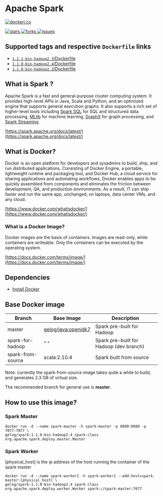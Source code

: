 # Apache Spark

[![dockeri.co](http://dockeri.co/image/gelog/spark)](https://registry.hub.docker.com/u/gelog/spark/)

[![stars](https://img.shields.io/github/stars/apache/spark.svg) ![forks](https://img.shields.io/github/forks/apache/spark.svg) ![issues](https://img.shields.io/github/issues/apache/spark.svg) ](https://github.com/apache/spark)

## Supported tags and respective `Dockerfile` links
- [`1.2.1-bin-hadoop2.3`/Dockerfile](https://github.com/GELOG/docker-ubuntu-spark/blob/master/1.2.1-bin-hadoop2.3/Dockerfile)
- [`1.1.0-bin-hadoop2.4`/Dockerfile](https://github.com/GELOG/docker-ubuntu-spark/blob/master/1.1.0-bin-hadoop2.4/Dockerfile)
- [`1.1.0-bin-hadoop2.3`/Dockerfile](https://github.com/GELOG/docker-ubuntu-spark/blob/master/1.1.0-bin-hadoop2.3/Dockerfile)

## What is Spark ?
Apache Spark is a fast and general-purpose cluster computing system. It provides high-level APIs in Java, Scala and Python, and an optimized engine that supports general execution graphs. It also supports a rich set of higher-level tools including [Spark SQL](https://spark.apache.org/docs/latest/sql-programming-guide.html) for SQL and structured data processing, [MLlib](https://spark.apache.org/docs/latest/mllib-guide.html) for machine learning, [GraphX](https://spark.apache.org/docs/latest/graphx-programming-guide.html) for graph processing, and [Spark Streaming](https://spark.apache.org/docs/latest/streaming-programming-guide.html).

[https://spark.apache.org/docs/latest/](https://spark.apache.org/docs/latest/)

## What is Docker?
Docker is an open platform for developers and sysadmins to build, ship, and run distributed applications. Consisting of Docker Engine, a portable, lightweight runtime and packaging tool, and Docker Hub, a cloud service for sharing applications and automating workflows, Docker enables apps to be quickly assembled from components and eliminates the friction between development, QA, and production environments. As a result, IT can ship faster and run the same app, unchanged, on laptops, data center VMs, and any cloud.

[https://www.docker.com/whatisdocker/](https://www.docker.com/whatisdocker/)

### What is a Docker Image?
Docker images are the basis of containers. Images are read-only, while containers are writeable. Only the containers can be executed by the operating system.

[https://docs.docker.com/terms/image/](https://docs.docker.com/terms/image/)

## Dependencies
* [Install Docker](https://docs.docker.com/installation/)

## Base Docker image

| Branch               | Base Image      | Description               |
| -------------------- | --------------- | ------------------------- |
| master               | [gelog/java:openjdk7](https://registry.hub.docker.com/u/gelog/java/) | Spark pre-built for Hadoop |
| spark-for-hadoop     | "             " | Spark pre-built for Hadoop (dev branch) |
| spark-from-source    | scala:2.10.4    | Spark built from source |

Note: currently the spark-from-source image takes quite a while to build, and generates 2.3 GB of virtual size.

The recommended branch for general use is **master**.

## How to use this image?

### Spark Master
    docker run -d --name spark-master -h spark-master -p 8080:8080 -p 7077:7077 \
    gelog/spark:1.1.0-bin-hadoop2.4 spark-class org.apache.spark.deploy.master.Master
### Spark Worker
[physical_host] is the ip address of the host running the container of the spark master

    docker run -d --name spark-worker1 -h spark-worker1 --add-host=spark-master:[physical_host] \
    gelog/spark:1.1.0-bin-hadoop2.4 spark-class org.apache.spark.deploy.worker.Worker spark://spark-master:7077
